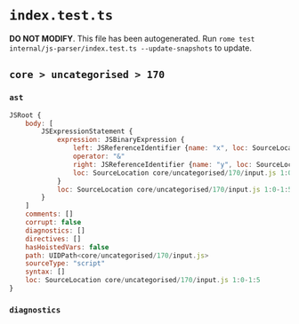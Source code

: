 # `index.test.ts`

**DO NOT MODIFY**. This file has been autogenerated. Run `rome test internal/js-parser/index.test.ts --update-snapshots` to update.

## `core > uncategorised > 170`

### `ast`

```javascript
JSRoot {
	body: [
		JSExpressionStatement {
			expression: JSBinaryExpression {
				left: JSReferenceIdentifier {name: "x", loc: SourceLocation core/uncategorised/170/input.js 1:0-1:1 (x)}
				operator: "&"
				right: JSReferenceIdentifier {name: "y", loc: SourceLocation core/uncategorised/170/input.js 1:4-1:5 (y)}
				loc: SourceLocation core/uncategorised/170/input.js 1:0-1:5
			}
			loc: SourceLocation core/uncategorised/170/input.js 1:0-1:5
		}
	]
	comments: []
	corrupt: false
	diagnostics: []
	directives: []
	hasHoistedVars: false
	path: UIDPath<core/uncategorised/170/input.js>
	sourceType: "script"
	syntax: []
	loc: SourceLocation core/uncategorised/170/input.js 1:0-1:5
}
```

### `diagnostics`

```

```
